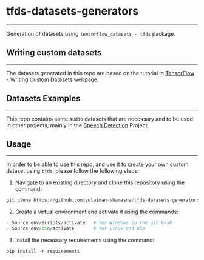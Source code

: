 # tfds-datasets-generators
---
Generation of datasets using ```tensorflow_datasets - tfds``` package.

##  Writing custom datasets
---
The datasets generated in this repo are based on the tutorial in [TensorFlow - Writing Custom Datasets](https://www.tensorflow.org/datasets/add_dataset) webpage.

## Datasets Examples
---
This repo contains some ```Audio``` datasets that are necessary and to be used in other projects, mainly in the [Speech Detection](https://github.com/sulaiman-shamasna/speech-detection-with-neural-networks) Project.

## Usage
---
In order to be able to use this repo, and use it to create your own custom dataset using ```tfds```, please follow the following steps:
1. Navigate to an existing directory and clone this repository using the command:
```py
git clone https://github.com/sulaiman-shamasna/tfds-datasets-generators.git
```
2. Create a virtual environment and activate it using the commands:
```py
- Source env/Scripts/activate   # for Windows in the git bash
- Source env/bin/activate       # for Linux and OSX
```
3. Install the necessary requirements using the command:
```py
pip install -r requirements
```
